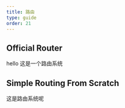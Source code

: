 ```yaml
---
title: 路由
type: guide
order: 21
---
```


## Official Router

hello 这是一个路由系统

## Simple Routing From Scratch

这是路由系统呢